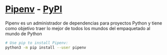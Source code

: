 # [Pipenv](https://pipenv.pypa.io/en/latest/index.html) - [PyPI](https://pypi.org/project/pipenv/)

Pipenv es un administrador de dependencias para proyectos Python y tiene como objetivo traer lo mejor de todos los mundos del empaquetado al mundo de Python

```bash
# Use pip to install Pipenv:
python3 -m pip install --user pipenv
```